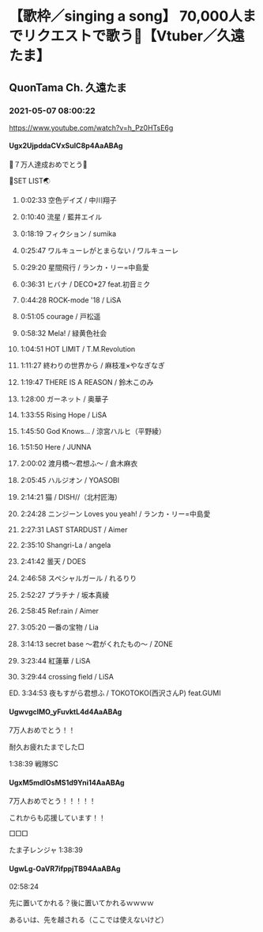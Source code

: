 # 【歌枠／singing a song】 70,000人までリクエストで歌う🌟【Vtuber／久遠たま】

## QuonTama Ch. 久遠たま

### 2021-05-07 08:00:22

https://www.youtube.com/watch?v=h_Pz0HTsE6g

#### Ugx2UjpddaCVxSulC8p4AaABAg

🎊７万人達成おめでとう🎊



🥚SET LIST🌏



01. 0:02:33 空色デイズ / 中川翔子

02. 0:10:40 流星 / 藍井エイル

03. 0:18:19 フィクション / sumika

04. 0:25:47 ワルキューレがとまらない / ワルキューレ

05. 0:29:20 星間飛行 / ランカ・リー=中島愛

06. 0:36:31 ヒバナ / DECO*27 feat.初音ミク

07. 0:44:28 ROCK-mode '18 / LiSA

08. 0:51:05 courage / 戸松遥

09. 0:58:32 Mela! / 緑黄色社会

10. 1:04:51 HOT LIMIT / T.M.Revolution

11. 1:11:27 終わりの世界から / 麻枝准×やなぎなぎ

12. 1:19:47 THERE IS A REASON / 鈴木このみ

13. 1:28:00 ガーネット / 奥華子

14. 1:33:55 Rising Hope / LiSA

15. 1:45:50 God Knows... / 涼宮ハルヒ（平野綾）

16. 1:51:50 Here / JUNNA

17. 2:00:02 渡月橋～君想ふ～ / 倉木麻衣

18. 2:05:45 ハルジオン / YOASOBI

19. 2:14:21 猫 / DISH//（北村匠海）

20. 2:24:28 ニンジーン Loves you yeah! / ランカ・リー=中島愛

21. 2:27:31 LAST STARDUST / Aimer

22. 2:35:10 Shangri-La / angela

23. 2:41:42 曇天 / DOES

24. 2:46:58 スペシャルガール / れるりり

25. 2:52:27 プラチナ / 坂本真綾

26. 2:58:45 Ref:rain / Aimer

27. 3:05:20 一番の宝物 / Lia

28. 3:14:13 secret base ～君がくれたもの～ / ZONE

29. 3:23:44 紅蓮華 / LiSA

30. 3:29:44 crossing field / LiSA

ED. 3:34:53 夜もすがら君想ふ / TOKOTOKO(西沢さんP) feat.GUMI



#### UgwvgclMO_yFuvktL4d4AaABAg

7万人おめでとう！！

耐久お疲れたまでした□

1:38:39 戦隊SC



#### UgxM5mdlOsMS1d9Yni14AaABAg

7万人おめでとう！！！！！

これからも応援しています！！

□□□

たま子レンジャ 1:38:39



#### UgwLg-OaVR7ifppjTB94AaABAg

02:58:24 

先に置いてかれる？後に置いてかれるｗｗｗｗ

あるいは、先を越される（ここでは使えないけど）

